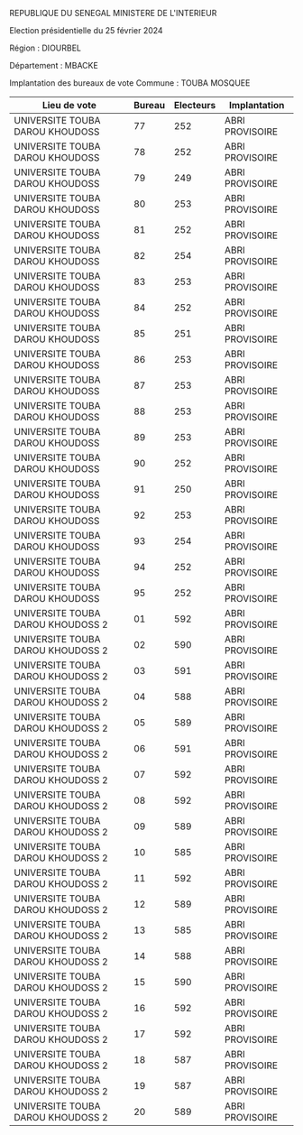 REPUBLIQUE DU SENEGAL MINISTERE DE L'INTERIEUR

Election présidentielle du 25 février 2024

Région : DIOURBEL

Département : MBACKE

Implantation des bureaux de vote Commune : TOUBA MOSQUEE

| Lieu de vote | Bureau | Electeurs | Implantation |
| - | - | - | - |
| UNIVERSITE TOUBA DAROU KHOUDOSS | 77 | 252 | ABRI PROVISOIRE |
| UNIVERSITE TOUBA DAROU KHOUDOSS | 78 | 252 | ABRI PROVISOIRE |
| UNIVERSITE TOUBA DAROU KHOUDOSS | 79 | 249 | ABRI PROVISOIRE |
| UNIVERSITE TOUBA DAROU KHOUDOSS | 80 | 253 | ABRI PROVISOIRE |
| UNIVERSITE TOUBA DAROU KHOUDOSS | 81 | 252 | ABRI PROVISOIRE |
| UNIVERSITE TOUBA DAROU KHOUDOSS | 82 | 254 | ABRI PROVISOIRE |
| UNIVERSITE TOUBA DAROU KHOUDOSS | 83 | 253 | ABRI PROVISOIRE |
| UNIVERSITE TOUBA DAROU KHOUDOSS | 84 | 252 | ABRI PROVISOIRE |
| UNIVERSITE TOUBA DAROU KHOUDOSS | 85 | 251 | ABRI PROVISOIRE |
| UNIVERSITE TOUBA DAROU KHOUDOSS | 86 | 253 | ABRI PROVISOIRE |
| UNIVERSITE TOUBA DAROU KHOUDOSS | 87 | 253 | ABRI PROVISOIRE |
| UNIVERSITE TOUBA DAROU KHOUDOSS | 88 | 253 | ABRI PROVISOIRE |
| UNIVERSITE TOUBA DAROU KHOUDOSS | 89 | 253 | ABRI PROVISOIRE |
| UNIVERSITE TOUBA DAROU KHOUDOSS | 90 | 252 | ABRI PROVISOIRE |
| UNIVERSITE TOUBA DAROU KHOUDOSS | 91 | 250 | ABRI PROVISOIRE |
| UNIVERSITE TOUBA DAROU KHOUDOSS | 92 | 253 | ABRI PROVISOIRE |
| UNIVERSITE TOUBA DAROU KHOUDOSS | 93 | 254 | ABRI PROVISOIRE |
| UNIVERSITE TOUBA DAROU KHOUDOSS | 94 | 252 | ABRI PROVISOIRE |
| UNIVERSITE TOUBA DAROU KHOUDOSS | 95 | 252 | ABRI PROVISOIRE |
| UNIVERSITE TOUBA DAROU KHOUDOSS 2 | 01 | 592 | ABRI PROVISOIRE |
| UNIVERSITE TOUBA DAROU KHOUDOSS 2 | 02 | 590 | ABRI PROVISOIRE |
| UNIVERSITE TOUBA DAROU KHOUDOSS 2 | 03 | 591 | ABRI PROVISOIRE |
| UNIVERSITE TOUBA DAROU KHOUDOSS 2 | 04 | 588 | ABRI PROVISOIRE |
| UNIVERSITE TOUBA DAROU KHOUDOSS 2 | 05 | 589 | ABRI PROVISOIRE |
| UNIVERSITE TOUBA DAROU KHOUDOSS 2 | 06 | 591 | ABRI PROVISOIRE |
| UNIVERSITE TOUBA DAROU KHOUDOSS 2 | 07 | 592 | ABRI PROVISOIRE |
| UNIVERSITE TOUBA DAROU KHOUDOSS 2 | 08 | 592 | ABRI PROVISOIRE |
| UNIVERSITE TOUBA DAROU KHOUDOSS 2 | 09 | 589 | ABRI PROVISOIRE |
| UNIVERSITE TOUBA DAROU KHOUDOSS 2 | 10 | 585 | ABRI PROVISOIRE |
| UNIVERSITE TOUBA DAROU KHOUDOSS 2 | 11 | 592 | ABRI PROVISOIRE |
| UNIVERSITE TOUBA DAROU KHOUDOSS 2 | 12 | 589 | ABRI PROVISOIRE |
| UNIVERSITE TOUBA DAROU KHOUDOSS 2 | 13 | 585 | ABRI PROVISOIRE |
| UNIVERSITE TOUBA DAROU KHOUDOSS 2 | 14 | 588 | ABRI PROVISOIRE |
| UNIVERSITE TOUBA DAROU KHOUDOSS 2 | 15 | 590 | ABRI PROVISOIRE |
| UNIVERSITE TOUBA DAROU KHOUDOSS 2 | 16 | 592 | ABRI PROVISOIRE |
| UNIVERSITE TOUBA DAROU KHOUDOSS 2 | 17 | 592 | ABRI PROVISOIRE |
| UNIVERSITE TOUBA DAROU KHOUDOSS 2 | 18 | 587 | ABRI PROVISOIRE |
| UNIVERSITE TOUBA DAROU KHOUDOSS 2 | 19 | 587 | ABRI PROVISOIRE |
| UNIVERSITE TOUBA DAROU KHOUDOSS 2 | 20 | 589 | ABRI PROVISOIRE |

<!-- PageNumber="32/34" -->
